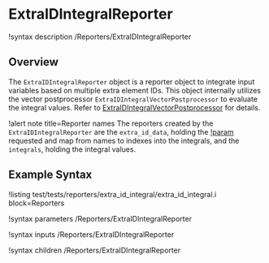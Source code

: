 # ExtraIDIntegralReporter

!syntax description /Reporters/ExtraIDIntegralReporter


## Overview

The `ExtraIDIntegralReporter` object is a reporter object to integrate input variables based on multiple extra element IDs.
This object internally utilizes the vector postprocessor `ExtraIDIntegralVectorPostprocessor` to evaluate the integral values.
Refer to [ExtraIDIntegralVectorPostprocessor](ExtraIDIntegralVectorPostprocessor.md) for details.

!alert note title=Reporter names
The reporters created by the `ExtraIDIntegralReporter` are the `extra_id_data`, holding the [!param](/Reporters/ExtraIDIntegralReporter/id_name)
requested and map from names to indexes into the integrals, and the `integrals`, holding the integral values.

## Example Syntax

!listing test/tests/reporters/extra_id_integral/extra_id_integral.i block=Reporters

!syntax parameters /Reporters/ExtraIDIntegralReporter

!syntax inputs /Reporters/ExtraIDIntegralReporter

!syntax children /Reporters/ExtraIDIntegralReporter